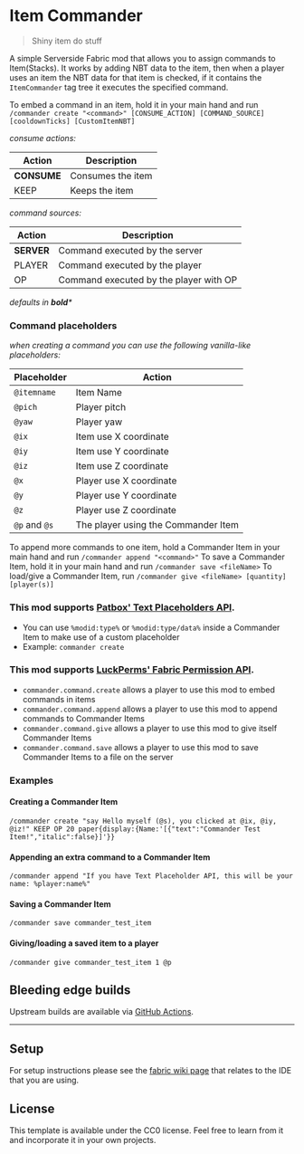 # Item Commander
> Shiny item do stuff

A simple Serverside Fabric mod that allows you to assign commands to Item(Stacks).
It works by adding NBT data to the item, then when a player uses an item the NBT data for that item is checked, if it contains the `ItemCommander` tag tree it executes the specified command.

To embed a command in an item, hold it in your main hand and run `/commander create "<command>" [CONSUME_ACTION] [COMMAND_SOURCE] [cooldownTicks] [CustomItemNBT]`

_consume actions:_

| Action      | Description       |
|-------------|-------------------|
| **CONSUME** | Consumes the item |
| KEEP        | Keeps the item    |

_command sources:_

| Action     | Description                            |
|------------|----------------------------------------|
| **SERVER** | Command executed by the server         |
| PLAYER     | Command executed by the player         |
| OP         | Command executed by the player with OP |

_defaults in **bold***_

### Command placeholders
_when creating a command you can use the following vanilla-like placeholders:_

| Placeholder   | Action                              |
|---------------|-------------------------------------|
| `@itemname`   | Item Name                           |
| `@pich`       | Player pitch                        |
| `@yaw`        | Player yaw                          |
| `@ix`         | Item use X coordinate               |
| `@iy`         | Item use Y coordinate               |
| `@iz`         | Item use Z coordinate               |
| `@x`          | Player use X coordinate             |
| `@y`          | Player use Y coordinate             |
| `@z`          | Player use Z coordinate             |
| `@p` and `@s` | The player using the Commander Item |

To append more commands to one item, hold a Commander Item in your main hand and run `/commander append "<command>"`
To save a Commander Item, hold it in your main hand and run `/commander save <fileName>`
To load/give a Commander Item, run `/commander give <fileName> [quantity] [player(s)]`

### This mod supports [Patbox' Text Placeholders API](https://pb4.eu/#placeholder-api).
- You can use `%modid:type%` or `%modid:type/data%` inside a Commander Item to make use of a custom placeholder
- Example: `commander create `

### This mod supports [LuckPerms' Fabric Permission API](https://luckperms.net/).
- `commander.command.create` allows a player to use this mod to embed commands in items
- `commander.command.append` allows a player to use this mod to append commands to Commander Items
- `commander.command.give` allows a player to use this mod to give itself Commander Items
- `commander.command.save` allows a player to use this mod to save Commander Items to a file on the server

### Examples
#### Creating a Commander Item
```mcfunction
/commander create "say Hello myself (@s), you clicked at @ix, @iy, @iz!" KEEP OP 20 paper{display:{Name:'[{"text":"Commander Test Item!","italic":false}]'}}
```
#### Appending an extra command to a Commander Item
```mcfunction
/commander append "If you have Text Placeholder API, this will be your name: %player:name%"
```
#### Saving a Commander Item
```mcfunction
/commander save commander_test_item 
```
#### Giving/loading a saved item to a player
```mcfunction
/commander give commander_test_item 1 @p
```

## Bleeding edge builds
Upstream builds are available via [GitHub Actions](https://github.com/CamperSamu/ItemCommander/actions).

___

## Setup

For setup instructions please see the [fabric wiki page](https://fabricmc.net/wiki/tutorial:setup) that relates to the IDE that you are using.

## License

This template is available under the CC0 license. Feel free to learn from it and incorporate it in your own projects.
